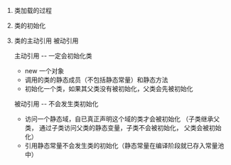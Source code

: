 1. 类加载的过程

2. 类的初始化

3. 类的主动引用 被动引用

    主动引用 -- 一定会初始化类
        
    - new 一个对象
    - 调用的类的静态成员（不包括静态常量）和静态方法
    - 初始化一个类，如果其父类没有被初始化，父类会先被初始化
    
    被动引用  -- 不会发生类初始化
    
    - 访问一个静态域，自已真正声明这个域的类才会被初始化
        （子类继承父类， 通过子类访问父类的静态变量，子类不会被初始化， 父类会被初始化）
    - 引用静态常量不会发生类的初始化（静态常量在编译阶段就已存入常量池中）
        